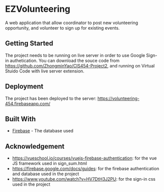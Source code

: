 # EZVolunteering

A web application that allow coordinator to post new volunteering opportunity, and volunteer to sign up for existing events.

## Getting Started

The project needs to be running on live server in order to use Google Sign-in authetication. You can download the souce code from https://github.com/ZhongminYao/CIS454-Project2, and running on Virtual Stuido Code with live server extension.

## Deployment

The project has been deployed to the server: https://volunteering-454.firebaseapp.com/

## Built With

* [Firebase](https://firebase.google.com/) - The database used

## Acknowledgement

* https://vueschool.io/courses/vuejs-firebase-authentication: for the vue JS framework used in sign_sum.html 
* https://firebase.google.com/docs/guides: for the firebase authentication and database used in the project
* https://www.youtube.com/watch?v=HV7DtH3J2PU: for the sign-in css used in the project


